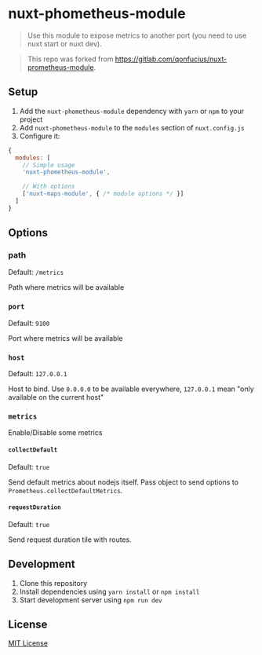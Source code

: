 # nuxt-phometheus-module

> Use this module to expose metrics to another port (you need to use nuxt start or nuxt dev).

> This repo was forked from https://gitlab.com/qonfucius/nuxt-prometheus-module.


## Setup

1. Add the `nuxt-phometheus-module` dependency with `yarn` or `npm` to your project
2. Add `nuxt-phometheus-module` to the `modules` section of `nuxt.config.js`
3. Configure it:

```js
{
  modules: [
    // Simple usage
    'nuxt-phometheus-module',

    // With options
    ['nuxt-maps-module', { /* module options */ }]
  ]
}
```
## Options

### path
Default: `/metrics`

Path where metrics will be available
### `port`
Default: `9100`

Port where metrics will be available

### `host`
Default: `127.0.0.1`

Host to bind. Use `0.0.0.0` to be available everywhere, `127.0.0.1` mean "only available on the current host"

### `metrics`

Enable/Disable some metrics

#### `collectDefault`
Default: `true`

Send default metrics about nodejs itself. Pass object to send options to `Prometheus.collectDefaultMetrics`.

#### `requestDuration`
Default: `true`

Send request duration tile with routes.


## Development

1. Clone this repository
2. Install dependencies using `yarn install` or `npm install`
3. Start development server using `npm run dev`

## License

[MIT License](./LICENSE)
